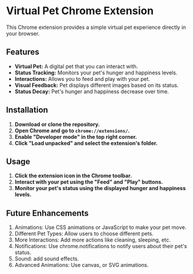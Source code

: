 # Virtual Pet Chrome Extension

This Chrome extension provides a simple virtual pet experience directly in your browser.

## Features

* **Virtual Pet:** A digital pet that you can interact with.
* **Status Tracking:** Monitors your pet's hunger and happiness levels.
* **Interactions:** Allows you to feed and play with your pet.
* **Visual Feedback:** Pet displays different images based on its status.
* **Status Decay:** Pet's hunger and happiness decrease over time.

## Installation

1.  **Download or clone the repository.**
2.  **Open Chrome and go to `chrome://extensions/`.**
3.  **Enable "Developer mode" in the top right corner.**
4.  **Click "Load unpacked" and select the extension's folder.**

## Usage

1.  **Click the extension icon in the Chrome toolbar.**
2.  **Interact with your pet using the "Feed" and "Play" buttons.**
3.  **Monitor your pet's status using the displayed hunger and happiness levels.**

## Future Enhancements

1. Animations: Use CSS animations or JavaScript to make your pet move.
2. Different Pet Types: Allow users to choose different pets.
3. More Interactions: Add more actions like cleaning, sleeping, etc.
4. Notifications: Use chrome.notifications to notify users about their pet's status.
5. Sound: add sound effects.
6. Advanced Animations: Use canvas, or SVG animations.
